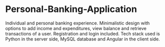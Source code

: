 # Personal-Banking-Application
Individual and personal banking experience.  Minimalistic design with options to add income and expenditures, view balance and retrieve transactions of a user. Registration and login included.  Tech stack used is Python in the server side, MySQL database and Angular in the client side.
